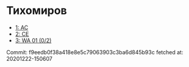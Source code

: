 # Тихомиров
- [1: AC](1.md)
- [2: CE](2.md)
- [3: WA 01 (0/2)](3.md)

Commit: f9eedb0f38a418e8e5c79063903c3ba6d845b93c
 fetched at: 20201222-150607
